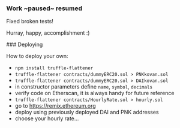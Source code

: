 ### Work ~paused~ resumed

Fixed broken tests!

Hurray, happy, accomplishment :)


### Deploying

How to deploy your own:
* `npm install truffle-flattener`
* `truffle-flattener contracts/dummyERC20.sol > PNKkovan.sol`
* `truffle-flattener contracts/dummyERC20.sol > DAIkovan.sol`
* in constructor parameters define `name`, `symbol`, `decimals`
* verify code on Etherscan, it is always handy for future reference
* `truffle-flattener contracts/HourlyRate.sol > hourly.sol`
* go to https://remix.ethereum.org
* deploy using previously deployed DAI and PNK addresses
* choose your hourly rate...